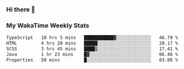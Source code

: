 ### Hi there 👋

<!--
**royschrauwen/royschrauwen** is a ✨ _special_ ✨ repository because its `README.md` (this file) appears on your GitHub profile.

Here are some ideas to get you started:

- 🔭 I’m currently working on ...
- 🌱 I’m currently learning ...
- 👯 I’m looking to collaborate on ...
- 🤔 I’m looking for help with ...
- 💬 Ask me about ...
- 📫 How to reach me: ...
- 😄 Pronouns: ...
- ⚡ Fun fact: ...
-->


### My WakaTime Weekly Stats
<!--START_SECTION:waka-->

```txt
TypeScript   10 hrs 5 mins   ███████████▓░░░░░░░░░░░░░   46.79 %
HTML         4 hrs 20 mins   █████░░░░░░░░░░░░░░░░░░░░   20.17 %
SCSS         3 hrs 45 mins   ████▒░░░░░░░░░░░░░░░░░░░░   17.41 %
Java         1 hr 23 mins    █▓░░░░░░░░░░░░░░░░░░░░░░░   06.46 %
Properties   50 mins         █░░░░░░░░░░░░░░░░░░░░░░░░   03.88 %
```

<!--END_SECTION:waka-->
